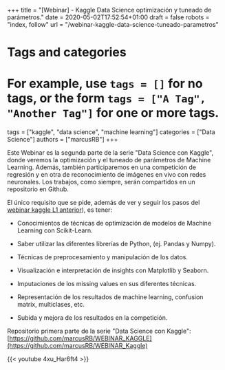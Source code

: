 +++
title = "[Webinar] - Kaggle Data Science optimización y tuneado de parámetros."
date = 2020-05-02T17:52:54+01:00
draft = false
robots = "index, follow"
url = "/webinar-kaggle-data-science-tuneado-parametros"

# Tags and categories
# For example, use `tags = []` for no tags, or the form `tags = ["A Tag", "Another Tag"]` for one or more tags.
tags = ["kaggle", "data science", "machine learning"]
categories = ["Data Science"]
authors = ["marcusRB"]
+++

Este Webinar es la segunda parte de la serie "Data Science con Kaggle", donde veremos la optimización y el tuneado de parámetros de Machine Learning. Además, también participaremos en una competición de regresión y en otra de reconocimiento de imágenes en vivo con redes neuronales. Los trabajos, como siempre, serán compartidos en un repositorio en Github. 

El único requisito que se pide, además de ver y seguir los pasos del [webinar kaggle L1 anterior](https://www.youtube.com/watch?v=UzwRO4hj8c8)), es tener: 

- Conocimientos de técnicas de optimización de modelos de Machine Learning con Scikit-Learn. 

- Saber utilizar las diferentes librerías de Python, (ej. Pandas y Numpy). 

- Técnicas de preprocesamiento y manipulación de los datos. 

- Visualización e interpretación de insights con Matplotlib y Seaborn. 

- Imputaciones de los missing values en sus diferentes técnicas. 

- Representación de los resultados de machine learning, confusion matrix, multiclases, etc. 

- Subida y mejora de los resultados en la competición. 

Repositorio primera parte de la serie "Data Science con Kaggle": [https://github.com/marcusRB/WEBINAR_KAGGLE](https://github.com/marcusRB/WEBINAR_Kaggle)  


{{< youtube 4xu_Har6ft4 >}}




